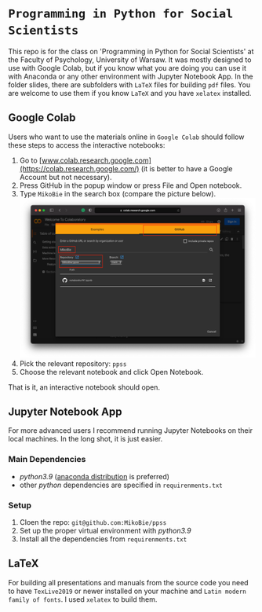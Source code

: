 # `Programming in Python for Social Scientists`

This repo is for the class on 'Programming in Python for Social Scientists' at the Faculty of Psychology, University of Warsaw. It was mostly designed to use with Google Colab, but if you know what you are doing you can use it with Anaconda or any other environment with Jupyter Notebook App. In the folder slides, there are subfolders with `LaTeX` files for building `pdf` files. You are welcome to use them if you know `LaTeX` and you have `xelatex` installed.

## Google Colab

Users who want to use the materials online in `Google Colab` should follow these steps to access the interactive notebooks:

1. Go to [www.colab.research.google.com](https://colab.research.google.com/) (it is better to have a Google Account but not necessary).
2. Press GitHub in the popup window or press File and Open notebook.
3. Type `MikoBie` in the search box (compare the picture below).
![github](slides/P1/png/colab_notebook.png)
4. Pick the relevant repository: `ppss`
4. Choose the relevant notebook and click Open Notebook.

That is it, an interactive notebook should open.

## Jupyter Notebook App

For more advanced users I recommend running Jupyter Notebooks on their local machines. In the long shot, it is just easier.

### Main Dependencies

* _python3.9_ ([anaconda distribution](https://www.anaconda.com/products/distribution) is preferred)
* other _python_ dependencies are specified in `requirenments.txt`

### Setup

1. Cloen the repo: `git@github.com:MikoBie/ppss`
2. Set up the proper virtual environment with _python3.9_
3. Install all the dependencies from `requirenments.txt`

## LaTeX

For building all presentations and manuals from the source code you need to have `TexLive2019` or newer installed on your machine and `Latin modern family of fonts`. I used `xelatex` to build them.


